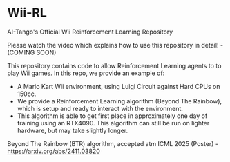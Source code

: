 # Wii-RL
AI-Tango's Official Wii Reinforcement Learning Repository

Please watch the video which explains how to use this repository in detail! - (COMING SOON)

This repository contains code to allow Reinforcement Learning agents to to play Wii games. In this repo, we provide an example of:
- A Mario Kart Wii environment, using Luigi Circuit against Hard CPUs on 150cc.
- We provide a Reinforcement Learning algorithm (Beyond The Rainbow), which is setup and ready to interact with the environment.
- This algorithm is able to get first place in approximately one day of training using an RTX4090. This algorithm can still be run on lighter hardware, but may take slightly longer.

Beyond The Rainbow (BTR) algorithm, accepted atm ICML 2025 (Poster) - https://arxiv.org/abs/2411.03820


